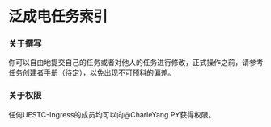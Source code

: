 # 泛成电任务索引
### 
### 关于撰写
你可以自由地提交自己的任务或者对他人的任务进行修改，正式操作之前，请参考[任务创建者手册（待定）](https://missions.nia.ac.cn/Creators/)，以免出现不可预料的偏差。

### 关于权限
任何UESTC-Ingress的成员均可以向@CharleYang PY获得权限。
